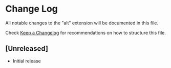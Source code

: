 # Change Log

All notable changes to the "alt" extension will be documented in this file.

Check [Keep a Changelog](http://keepachangelog.com/) for recommendations on how to structure this file.

## [Unreleased]

- Initial release